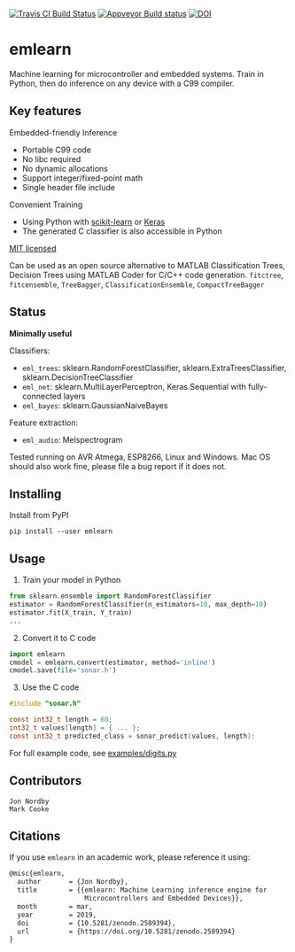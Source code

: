 [![Travis CI Build Status](https://travis-ci.org/emlearn/emlearn.svg?branch=master)](https://travis-ci.org/emlearn/emlearn)
[![Appveyor Build status](https://ci.appveyor.com/api/projects/status/myb325oc06w89flc?svg=true)](https://ci.appveyor.com/project/emlearn/emlearn)
[![DOI](https://zenodo.org/badge/125562741.svg)](https://zenodo.org/badge/latestdoi/125562741)

# emlearn

Machine learning for microcontroller and embedded systems.
Train in Python, then do inference on any device with a C99 compiler.

## Key features

Embedded-friendly Inference

* Portable C99 code
* No libc required
* No dynamic allocations
* Support integer/fixed-point math
* Single header file include

Convenient Training

* Using Python with [scikit-learn](http://scikit-learn.org) or [Keras](https://keras.io/)
* The generated C classifier is also accessible in Python

[MIT licensed](https://github.com/emlearn/emlearn/blob/master/LICENSE.md)

Can be used as an open source alternative to MATLAB Classification Trees,
Decision Trees using MATLAB Coder for C/C++ code generation.
`fitctree`, `fitcensemble`, `TreeBagger`, `ClassificationEnsemble`, `CompactTreeBagger`

## Status
**Minimally useful**

Classifiers:

* `eml_trees`: sklearn.RandomForestClassifier, sklearn.ExtraTreesClassifier, sklearn.DecisionTreeClassifier
* `eml_net`: sklearn.MultiLayerPerceptron, Keras.Sequential with fully-connected layers
* `eml_bayes`: sklearn.GaussianNaiveBayes

Feature extraction:

* `eml_audio`: Melspectrogram

Tested running on AVR Atmega, ESP8266, Linux and Windows.
Mac OS should also work fine, please file a bug report if it does not.

## Installing

Install from PyPI

    pip install --user emlearn

## Usage

1. Train your model in Python

```python
from sklearn.ensemble import RandomForestClassifier
estimator = RandomForestClassifier(n_estimators=10, max_depth=10)
estimator.fit(X_train, Y_train)
...
```

2. Convert it to C code
```python
import emlearn
cmodel = emlearn.convert(estimator, method='inline')
cmodel.save(file='sonar.h')
```

3. Use the C code

```c
#include "sonar.h"

const int32_t length = 60;
int32_t values[length] = { ... };
const int32_t predicted_class = sonar_predict(values, length):
```


For full example code, see [examples/digits.py](https://github.com/emlearn/emlearn/blob/master/examples/digits.py)

## Contributors

```
Jon Nordby
Mark Cooke
```

## Citations

If you use `emlearn` in an academic work, please reference it using:

```tex
@misc{emlearn,
  author       = {Jon Nordby},
  title        = {{emlearn: Machine Learning inference engine for 
                   Microcontrollers and Embedded Devices}},
  month        = mar,
  year         = 2019,
  doi          = {10.5281/zenodo.2589394},
  url          = {https://doi.org/10.5281/zenodo.2589394}
}
```


